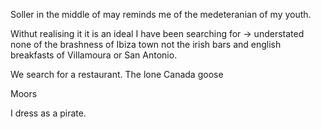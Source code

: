 

Soller in the middle of may reminds me of the medeteranian of my youth.

Withut realising it it is an ideal I have been searching for -> understated none of the brashness of Ibiza town not the irish bars and english breakfasts of Villamoura or San Antonio.

We search for a restaurant. The lone Canada goose

Moors

I dress as a pirate.